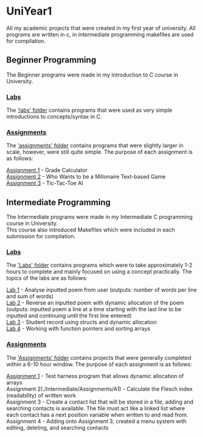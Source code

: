 # UniYear1
All my academic projects that were created in my first year of university.
All programs are written in c, in intermediate programming makefiles are used for compilation.  
  
## Beginner Programming 
The Beginner programs were made in my introduction to C course in University.  

### [Labs](./Beginner/labs)
The ['labs' folder](./Beginner/labs) contains programs that were used as very simple introductions to concepts/syntax in C.

### [Assignments](./Beginner/assignments)
The ['assignments' folder](./Beginner/assignments) contains programs that were slightly larger in scale, however, were still quite simple. The purpose of each assignment is as follows:   
  
[Assignment 1](./Beginner/assignments/crossJeremyA1.c) - Grade Calculator  
[Assignment 2](./Beginner/assignments/crossJeremyA2.c) - Who Wants to be a Millonaire Text-based Game  
[Assignment 3](./Beginner/assignments/crossJeremyA3.c) - Tic-Tac-Toe AI  
  
## Intermediate Programming  
The Intermediate programs were made in my Intermediate C programming course in University.  
This course also introduced Makefiles which were included in each submission for compilation. 
### [Labs](./Intermediate/Labs) 
The ['Labs' folder](./Intermediate/Labs) contains programs which were to take approximately 1-2 hours to complete and mainly focused on using a concept practically. The topics of the labs are as follows:  
  
[Lab 1](./Intermediate/Labs/l1)  - Analyse inputted poem from user (outputs: number of words per line and sum of words)  
[Lab 2](./Intermediate/Labs/l2)  - Reverse an inputted poem with dynamic allocation of the poem (outputs: inputted poem a line at a time starting with the last line to be inputted and continuing until the first line entered)  
[Lab 3](./Intermediate/Labs/l3) - Student record using structs and dynamic allocation  
[Lab 4](./Intermediate/Labs/l4)  - Working with function pointers and sorting arrays  
  
### [Assignments](./Intermediate/Assignments)
The ['Assignments' folder](./Intermediate/Assignments) contains projects that were generally completed within a 6-10 hour window. The purpose of each assignment is as follows:  
  
[Assignment 1](./Intermediate/Assignments/A1) - Test harness program that allows dynamic allocation of arrays   
Assignment 2(./Intermediate/Assignments/A1) - Calculate the Flesch index (readability) of written work  
Assignment 3 - Create a contact list that will be stored in a file, adding and searching contacts is available. The file must act like a linked list where each contact has a next position variable when written to and read from.  
Assignment 4 - Adding onto Assignment 3, created a menu system with editing, deleting, and searching contacts  

